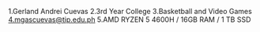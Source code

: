 1.Gerland Andrei Cuevas
2.3rd Year College
3.Basketball and Video Games
4.mgascuevas@tip.edu.ph
5.AMD RYZEN 5 4600H / 16GB RAM / 1 TB SSD

